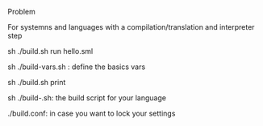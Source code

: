 Problem


For systemns and languages with a compilation/translation and interpreter step

sh ./build.sh run hello.sml

sh ./build-vars.sh : define the basics vars

sh ./build.sh print 

sh ./build-<lang>.sh: the build script for your language


./build.conf: in case you want to lock your settings
